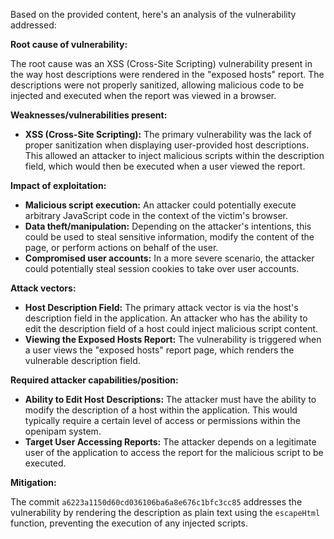 Based on the provided content, here's an analysis of the vulnerability addressed:

**Root cause of vulnerability:**

The root cause was an XSS (Cross-Site Scripting) vulnerability present in the way host descriptions were rendered in the "exposed hosts" report. The descriptions were not properly sanitized, allowing malicious code to be injected and executed when the report was viewed in a browser.

**Weaknesses/vulnerabilities present:**

*   **XSS (Cross-Site Scripting):** The primary vulnerability was the lack of proper sanitization when displaying user-provided host descriptions. This allowed an attacker to inject malicious scripts within the description field, which would then be executed when a user viewed the report.

**Impact of exploitation:**

*   **Malicious script execution:** An attacker could potentially execute arbitrary JavaScript code in the context of the victim's browser.
*   **Data theft/manipulation:** Depending on the attacker's intentions, this could be used to steal sensitive information, modify the content of the page, or perform actions on behalf of the user.
*   **Compromised user accounts:** In a more severe scenario, the attacker could potentially steal session cookies to take over user accounts.

**Attack vectors:**

*   **Host Description Field:** The primary attack vector is via the host's description field in the application. An attacker who has the ability to edit the description field of a host could inject malicious script content.
*   **Viewing the Exposed Hosts Report:** The vulnerability is triggered when a user views the "exposed hosts" report page, which renders the vulnerable description field.

**Required attacker capabilities/position:**

*   **Ability to Edit Host Descriptions:** The attacker must have the ability to modify the description of a host within the application. This would typically require a certain level of access or permissions within the openipam system.
*   **Target User Accessing Reports:**  The attacker depends on a legitimate user of the application to access the report for the malicious script to be executed.

**Mitigation:**

The commit `a6223a1150d60cd036106ba6a8e676c1bfc3cc85` addresses the vulnerability by rendering the description as plain text using the `escapeHtml` function, preventing the execution of any injected scripts.